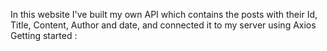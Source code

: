 In this website I've built my own API which contains the posts with their Id, Title, Content, Author and date, and connected it to my server using Axios
Getting started :
